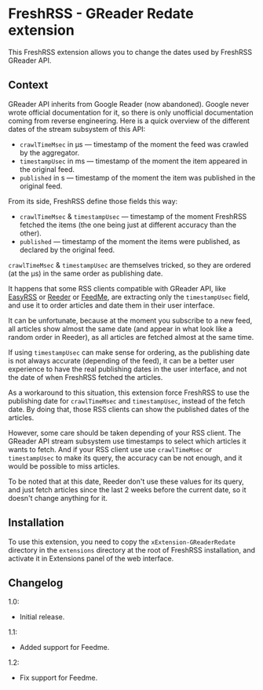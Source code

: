 # FreshRSS - GReader Redate extension

This FreshRSS extension allows you to change the dates used by FreshRSS GReader API.

## Context

GReader API inherits from Google Reader (now abandoned). Google never wrote official documentation for it, so there is only unofficial documentation coming from reverse engineering. Here is a quick overview of the different dates of the stream subsystem of this API:
- `crawlTimeMsec` in µs — timestamp of the moment the feed was crawled by the aggregator.
- `timestampUsec` in ms — timestamp of the moment the item appeared in the original feed.
- `published` in s — timestamp of the moment the item was published in the original feed.

From its side, FreshRSS define those fields this way:
- `crawlTimeMsec` & `timestampUsec` — timestamp of the moment FreshRSS fetched the items (the one being just at different accuracy than the other).
- `published` — timestamp of the moment the items were published, as declared by the original feed.

`crawlTimeMsec` & `timestampUsec` are themselves tricked, so they are ordered (at the µs) in the same order as publishing date.

It happens that some RSS clients compatible with GReader API, like [EasyRSS](https://github.com/Alkarex/EasyRSS) or [Reeder](https://reederapp.com) or [FeedMe](https://github.com/seazon/FeedMe), are extracting only the `timestampUsec` field, and use it to order articles and date them in their user interface.

It can be unfortunate, because at the moment you subscribe to a new feed, all articles show almost the same date (and appear in what look like a random order in Reeder), as all articles are fetched almost at the same time.

If using `timestampUsec` can make sense for ordering, as the publishing date is not always accurate (depending of the feed), it can be a better user experience to have the real publishing dates in the user interface, and not the date of when FreshRSS fetched the articles.

As a workaround to this situation, this extension force FreshRSS to use the publishing date for `crawlTimeMsec` and `timestampUsec`, instead of the fetch date. By doing that, those RSS clients can show the published dates of the articles.

However, some care should be taken depending of your RSS client. The GReader API stream subsystem use timestamps to select which articles it wants to fetch. And if your RSS client use use `crawlTimeMsec` or `timestampUsec` to make its query, the accuracy can be not enough, and it would be possible to miss articles.

To be noted that at this date, Reeder don't use these values for its query, and just fetch articles since the last 2 weeks before the current date, so it doesn't change anything for it.


## Installation

To use this extension, you need to copy the `xExtension-GReaderRedate` directory in the `extensions` directory at the root of FreshRSS installation, and activate it in Extensions panel of the web interface.


## Changelog

1.0:
* Initial release.

1.1:
* Added support for Feedme.

1.2:
* Fix support for Feedme.

